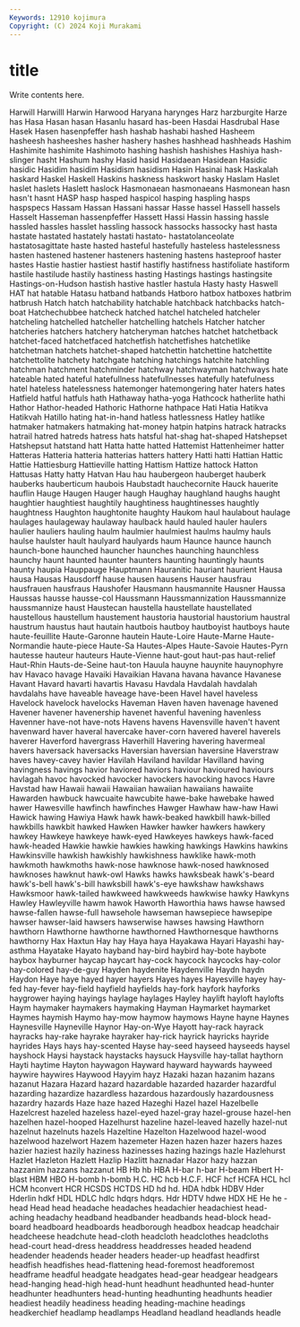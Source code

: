```yaml
---
Keywords: 12910 kojimura
Copyright: (C) 2024 Koji Murakami
---
```


# title

Write contents here.



Harwill
Harwilll Harwin Harwood Haryana harynges Harz harzburgite Harze has Hasa
Hasan hasan Hasanlu hasard has-been Hasdai Hasdrubal Hase Hasek Hasen
hasenpfeffer hash hashab hashabi hashed Hasheem hasheesh hasheeshes hasher hashery
hashes hashhead hashheads Hashim Hashimite hashimite Hashimoto hashing hashish hashishes
Hashiya hash-slinger hasht Hashum hashy Hasid hasid Hasidaean Hasidean Hasidic
hasidic Hasidim hasidim Hasidism hasidism Hasin Hasinai hask Haskalah haskard
Haskel Haskell Haskins haskness haskwort hasky Haslam Haslet haslet haslets
Haslett haslock Hasmonaean hasmonaeans Hasmonean hasn hasn't hasnt HASP hasp
hasped haspicol hasping haspling hasps haspspecs Hassam Hassan Hassani hassar
Hasse hassel Hassell hassels Hasselt Hasseman hassenpfeffer Hassett Hassi Hassin
hassing hassle hassled hassles hasslet hassling hassock hassocks hassocky hast
hasta hastate hastated hastately hastati hastato- hastatolanceolate hastatosagittate haste hasted
hasteful hastefully hasteless hastelessness hasten hastened hastener hasteners hastening hastens
hasteproof haster hastes Hastie hastier hastiest hastif hastifly hastifness hastifoliate
hastiform hastile hastilude hastily hastiness hasting Hastings hastings hastingsite Hastings-on-Hudson
hastish hastive hastler hastula Hasty hasty Haswell HAT hat hatable
Hatasu hatband hatbands Hatboro hatbox hatboxes hatbrim hatbrush Hatch hatch
hatchability hatchable hatchback hatchbacks hatch-boat Hatchechubbee hatcheck hatched hatchel hatcheled
hatcheler hatcheling hatchelled hatcheller hatchelling hatchels Hatcher hatcher hatcheries hatchers
hatchery hatcheryman hatches hatchet hatchetback hatchet-faced hatchetfaced hatchetfish hatchetfishes hatchetlike
hatchetman hatchets hatchet-shaped hatchettin hatchettine hatchettite hatchettolite hatchety hatchgate hatching
hatchings hatchite hatchling hatchman hatchment hatchminder hatchway hatchwayman hatchways hate
hateable hated hateful hatefullness hatefullnesses hatefully hatefulness hatel hateless hatelessness
hatemonger hatemongering hater haters hates Hatfield hatful hatfuls hath Hathaway
hatha-yoga Hathcock hatherlite hathi Hathor Hathor-headed Hathoric Hathorne hathpace Hati
Hatia Hatikva Hatikvah Hatillo hating hat-in-hand hatless hatlessness Hatley hatlike
hatmaker hatmakers hatmaking hat-money hatpin hatpins hatrack hatracks hatrail hatred
hatreds hatress hats hatsful hat-shag hat-shaped Hatshepset Hatshepsut hatstand hatt
Hatta hatte hatted Hattemist Hattenheimer hatter Hatteras Hatteria hatteria hatterias
hatters hattery Hatti hatti Hattian Hattic Hattie Hattiesburg Hattieville hatting
Hattism Hattize hattock Hatton Hattusas Hatty hatty Hatvan Hau hau
haubergeon hauberget hauberk hauberks hauberticum haubois Haubstadt hauchecornite Hauck hauerite
hauflin Hauge Haugen Hauger haugh Haughay haughland haughs haught haughtier
haughtiest haughtily haughtiness haughtinesses haughtly haughtness Haughton haughtonite haughty Haukom
haul haulabout haulage haulages haulageway haulaway haulback hauld hauled hauler
haulers haulier hauliers hauling haulm haulmier haulmiest haulms haulmy hauls
haulse haulster hault haulyard haulyards haum Haunce haunce haunch haunch-bone
haunched hauncher haunches haunching haunchless haunchy haunt haunted haunter haunters
haunting hauntingly haunts haunty haupia Hauppauge Hauptmann Hauranitic hauriant haurient
Hausa hausa Hausas Hausdorff hause hausen hausens Hauser hausfrau hausfrauen
hausfraus Haushofer Hausmann hausmannite Hausner Haussa Haussas hausse hausse-col Haussmann
Haussmannization Haussmannize haussmannize haust Haustecan haustella haustellate haustellated haustellous haustellum
haustement haustoria haustorial haustorium haustral haustrum haustus haut hautain hautbois
hautboy hautboyist hautboys haute haute-feuillite Haute-Garonne hautein Haute-Loire Haute-Marne Haute-Normandie
haute-piece Haute-Sa Hautes-Alpes Haute-Savoie Hautes-Pyrn hautesse hauteur hauteurs Haute-Vienne haut-gout
haut-pas haut-relief Haut-Rhin Hauts-de-Seine haut-ton Hauula hauyne hauynite hauynophyre hav
Havaco havage Havaiki Havaikian Havana havana havance Havanese Havant Havard
havarti havartis Havasu Havdala Havdalah havdalah havdalahs have haveable haveage
have-been Havel havel haveless Havelock havelock havelocks Haveman Haven haven
havenage havened Havener havener havenership havenet havenful havening havenless Havenner
have-not have-nots Havens havens Havensville haven't havent havenward haver haveral
havercake haver-corn havered haverel haverels haverer Haverford havergrass Haverhill Havering
havering havermeal havers haversack haversacks Haversian haversian haversine Haverstraw haves
havey-cavey havier Havilah Haviland havildar Havilland having havingness havings havior
haviored haviors haviour havioured haviours havlagah havoc havocked havocker havockers
havocking havocs Havre Havstad haw Hawaii hawaii Hawaiian hawaiian hawaiians
hawaiite Hawarden hawbuck hawcuaite hawcubite hawe-bake hawebake hawed hawer Hawesville
hawfinch hawfinches Hawger Hawhaw haw-haw Hawi Hawick hawing Hawiya Hawk
hawk hawk-beaked hawkbill hawk-billed hawkbills hawkbit hawked Hawken Hawker hawker
hawkers hawkery hawkey Hawkeye hawkeye hawk-eyed Hawkeyes hawkeys hawk-faced hawk-headed
Hawkie hawkie hawkies hawking hawkings Hawkins hawkins Hawkinsville hawkish hawkishly
hawkishness hawklike hawk-moth hawkmoth hawkmoths hawk-nose hawknose hawk-nosed hawknosed hawknoses
hawknut hawk-owl Hawks hawks hawksbeak hawk's-beard hawk's-bell hawk's-bill hawksbill hawk's-eye
hawkshaw hawkshaws Hawksmoor hawk-tailed hawkweed hawkweeds hawkwise hawky Hawkyns Hawley
Hawleyville hawm hawok Haworth Haworthia haws hawse hawsed hawse-fallen hawse-full
hawsehole hawseman hawsepiece hawsepipe hawser hawser-laid hawsers hawserwise hawses hawsing
Hawthorn hawthorn Hawthorne hawthorne hawthorned Hawthornesque hawthorns hawthorny Hax Haxtun
Hay hay Haya haya Hayakawa Hayari Hayashi hay-asthma Hayatake Hayato
hayband hay-bird haybird hay-bote haybote haybox hayburner haycap haycart hay-cock
haycock haycocks hay-color hay-colored hay-de-guy Hayden haydenite Haydenville Haydn haydn
Haydon Haye haye hayed hayer hayers Hayes hayes Hayesville hayey
hay-fed hay-fever hay-field hayfield hayfields hay-fork hayfork hayforks haygrower haying
hayings haylage haylages Hayley haylift hayloft haylofts Haym haymaker haymakers
haymaking Hayman Haymarket haymarket Haymes haymish Haymo hay-mow haymow haymows
Hayne hayne Haynes Haynesville Hayneville Haynor Hay-on-Wye Hayott hay-rack hayrack
hayracks hay-rake hayrake hayraker hay-rick hayrick hayricks hayride hayrides Hays
hays hay-scented Hayse hay-seed hayseed hayseeds haysel hayshock Haysi haystack
haystacks haysuck Haysville hay-tallat haythorn Hayti haytime Hayton haywagon Hayward
hayward haywards hayweed haywire haywires Haywood Hayyim hayz Hazaki hazan
hazanim hazans hazanut Hazara Hazard hazard hazardable hazarded hazarder hazardful
hazarding hazardize hazardless hazardous hazardously hazardousness hazardry hazards Haze haze
hazed Hazeghi Hazel hazel Hazelbelle Hazelcrest hazeled hazeless hazel-eyed hazel-gray
hazel-grouse hazel-hen hazelhen hazel-hooped Hazelhurst hazeline hazel-leaved hazelly hazel-nut hazelnut
hazelnuts hazels Hazeltine Hazelton Hazelwood hazel-wood hazelwood hazelwort Hazem hazemeter
Hazen hazen hazer hazers hazes hazier haziest hazily haziness hazinesses
hazing hazings hazle Hazlehurst Hazlet Hazleton Hazlett Hazlip Hazlitt haznadar
Hazor hazy hazzan hazzanim hazzans hazzanut HB Hb hb HBA
H-bar h-bar H-beam Hbert H-blast HBM HBO H-bomb h-bomb H.C.
HC hcb H.C.F. HCF hcf HCFA HCL hcl HCM hconvert
HCR HCSDS HCTDS HD hd hd. HDA hdbk HDBV Hder
Hderlin hdkf HDL HDLC hdlc hdqrs hdqrs. Hdr HDTV hdwe
HDX HE He he -head Head head headache headaches headachier
headachiest head-aching headachy headband headbander headbands head-block head-board headboard headboards
headborough headbox headcap headchair headcheese headchute head-cloth headcloth headclothes headcloths
head-court head-dress headdress headdresses headed headend headender headends header headers
header-up headfast headfirst headfish headfishes head-flattening head-foremost headforemost headframe headful
headgate headgates head-gear headgear headgears head-hanging head-high head-hunt headhunt headhunted
head-hunter headhunter headhunters head-hunting headhunting headhunts headier headiest headily headiness
heading heading-machine headings headkerchief headlamp headlamps Headland headland headlands headle
